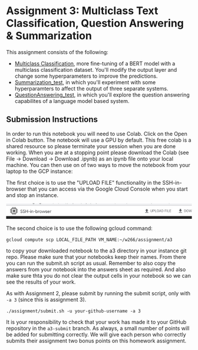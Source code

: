 # Assignment 3: Multiclass Text Classification, Question Answering & Summarization

This assignment consists of the following:
* [Multiclass Classification](Multiclass_text_classification.ipynb), more fine-tuning of a BERT model with a multiclass classification dataset. You'll modify the output layer and change some hyperparameters to improve the predictions.
* [Summarization_test](Summarization_test.ipynb), in which you'll experiment with some hyperparamters to affect the output of three separate systems.
* [QuestionAnswering_test](QuestionAnswering_test.ipynb), in which you'll explore the question answering capabilites of a language model based system.

## Submission Instructions

In order to run this notebook you will need to use Colab.  Click on the Open in Colab button.  The notebook will use a GPU by default.  This free colab is a shared resource so please terminate your session when you are done working.  When you are at a stopping point please download the Colab (see File -> Download -> Download .ipynb) as an ipynb file onto your local machine.  You can then use on of two ways to move the notebook from your laptop to the GCP instance:

The first choice is to use the "UPLOAD FILE" functionality in the SSH-in-browser that you can access via the Google Cloud Console when you start and stop an instance.

![SSH-in-Browser File Upload](SSHinBrowserScreenShot.jpg "SSH-in-Browser File Upload")

The second choice is to use the following gcloud command:

```
gcloud compute scp LOCAL_FILE_PATH VM_NAME:~/w266/assignment/a3

```

to copy your downloaded notebook to the a3 directory in your instance git repo.  Please make sure that your notebooks keep their names.  From there you can run the submit.sh script as usual.  Remember to also copy the answers from your notebook into the answers sheet as required.  And also make sure thta you do not clear the output cells in your notebook so we can see the results of your work.

As with Assignment 2, please submit by running the submit script, only with `-a 3` (since this is assignment 3).
```
./assignment/submit.sh -u your-github-username -a 3
```

It is your responsibility to check that your work has made it to your GitHub repository in the `a3-submit` branch.  As always, a small number of points will be added for submitting correctly.  We will give each person who correctly submits their assignment two bonus points on this homework assignment.

